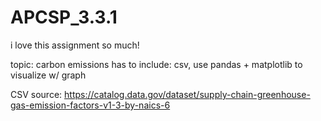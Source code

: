 # APCSP_3.3.1
 i love this assignment so much!

topic: carbon emissions
has to include: csv, use pandas + matplotlib to visualize w/ graph

CSV source: https://catalog.data.gov/dataset/supply-chain-greenhouse-gas-emission-factors-v1-3-by-naics-6